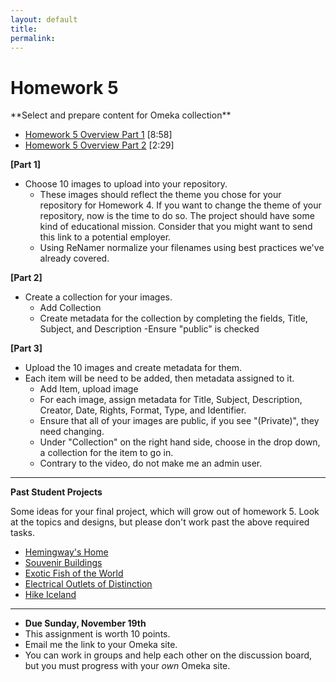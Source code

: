```yaml
---
layout: default
title: 
permalink:
---
```


<h1> Homework 5</h1> **Select and prepare content for Omeka collection**

- <a href="https://youtu.be/5k2kmNSv7q8" target="_blank">Homework 5 Overview Part 1</a> [8:58]
- <a href="https://youtu.be/HeC8kxfFvK8" target="_blank">Homework 5 Overview Part 2</a> [2:29]


**[Part 1]**
- Choose 10 images to upload into your repository.
	- These images should reflect the theme you chose for your repository for Homework 4. If you want to change the theme of your repository, now is the time to do so. The project should have some kind of educational mission.  Consider that you might want to send this link to a potential employer.
	- Using ReNamer normalize your filenames using best practices we've already covered.

**[Part 2]**
- Create a collection for your images.
  - Add Collection
  - Create metadata for the collection by completing the fields, Title, Subject, and Description
  -Ensure "public" is checked 

**[Part 3]**

- Upload the 10 images and create metadata for them. 
- Each item will be need to be added, then metadata assigned to it.
  - Add Item, upload image
  - For each image, assign metadata for Title, Subject, Description, Creator, Date, Rights, Format, Type, and Identifier. 
  - Ensure that all of your images are public, if you see &quot;(Private)&quot;, they need changing.
  - Under "Collection" on the right hand side, choose in the drop down, a collection for the item to go in.
  - Contrary to the video, do not make me an admin user.
  
---------------

**Past Student Projects**

  Some ideas for your final project, which will grow out of homework 5. Look at the topics and designs, but please don't work past the above required tasks.
- <a href="http://hemingwayatkeywest.omeka.net/" target="_blank">Hemingway's Home</a>
- <a href="http://souvenirbuildings.omeka.net" target="_blank">Souvenir Buildings</a>
- <a href="http://exoticfish.omeka.net/" target="_blank">Exotic Fish of the World</a>
- <a href="https://outlets.omeka.net/" target="_blank">Electrical Outlets of Distinction</a>
- <a href="https://hikeiceland.omeka.net/" target="_blank">Hike Iceland</a> 


----------------

- **Due Sunday, November 19th** 
- This assignment is worth 10 points. 
- Email me the link to your Omeka site. 
- You can work in groups and help each other on the discussion board, but you must progress with your *own* Omeka site.


